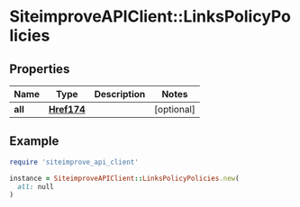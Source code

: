 # SiteimproveAPIClient::LinksPolicyPolicies

## Properties

| Name | Type | Description | Notes |
| ---- | ---- | ----------- | ----- |
| **all** | [**Href174**](Href174.md) |  | [optional] |

## Example

```ruby
require 'siteimprove_api_client'

instance = SiteimproveAPIClient::LinksPolicyPolicies.new(
  all: null
)
```

